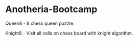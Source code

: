 # Anotheria-Bootcamp

Queen8 - 8 chess queen puzzle.

Knight8 - Visit all cells on chess board with knight algorithm.

